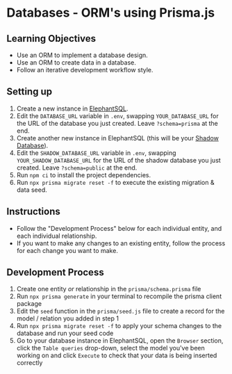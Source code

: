 # Databases - ORM's using Prisma.js

## Learning Objectives
- Use an ORM to implement a database design.
- Use an ORM to create data in a database.
- Follow an iterative development workflow style.

## Setting up

1. Create a new instance in [ElephantSQL](https://www.elephantsql.com/).
2. Edit the `DATABASE_URL` variable in `.env`, swapping `YOUR_DATABASE_URL` for the URL of the database you just created. Leave `?schema=prisma` at the end.
3. Create another new instance in ElephantSQL (this will be your [Shadow Database](https://www.prisma.io/docs/concepts/components/prisma-migrate/shadow-database)).
4. Edit the `SHADOW_DATABASE_URL` variable in `.env`, swapping `YOUR_SHADOW_DATABASE_URL` for the URL of the shadow database you just created. Leave `?schema=public` at the end.
5. Run `npm ci` to install the project dependencies.
6. Run `npx prisma migrate reset -f` to execute the existing migration & data seed.

## Instructions

- Follow the "Development Process" below for each individual entity, and each individual relationship.
- If you want to make any changes to an existing entity, follow the process for each change you want to make.

## Development Process

1. Create one entity *or* relationship in the `prisma/schema.prisma` file
2. Run `npx prisma generate` in your terminal to recompile the prisma client package
3. Edit the `seed` function in the `prisma/seed.js` file to create a record for the model / relation you added in step 1
4. Run `npx prisma migrate reset -f` to apply your schema changes to the database and run your seed code
5. Go to your database instance in ElephantSQL, open the `Browser` section, click the `Table queries` drop-down, select the model you've been working on and click `Execute` to check that your data is being inserted correctly